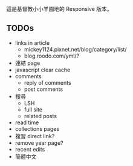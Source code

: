 這是基督教小小羊園地的 Responsive 版本。

## TODOs
- links in article
  - mickey1124.pixnet.net/blog/category/list/
  - blog.roodo.com/yml/?
- 連結 page
- javascript clear cache
- comments
  - reply of comments
  - post comments
- 搜尋
  - LSH
  - full site
  - related posts
- read time
- collections pages
- 複習 direct link?
- remove year page?
- recent edits
- 簡體中文
